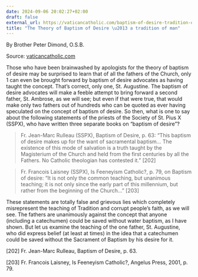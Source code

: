 ```yaml
---
date: 2024-09-06 20:02:27+02:00
draft: false
external_url: https://vaticancatholic.com/baptism-of-desire-tradition-of-man
title: "The Theory of Baptism of Desire \u2013 a tradition of man"
---
```



By Brother Peter Dimond, O.S.B.

Source: [vaticancatholic.com](https://vaticancatholic.com/baptism-of-desire-tradition-of-man)


Those who have been brainwashed by apologists for the theory of baptism
of desire may be surprised to learn that of all the fathers of the
Church, only 1 can even be brought forward by baptism of desire
advocates as having taught the concept. That’s correct, only one, St.
Augustine. The baptism of desire advocates will make a feeble attempt to
bring forward a second father, St. Ambrose, as we will see; but even if
that were true, that would make only two fathers out of hundreds who can
be quoted as ever having speculated on the concept of baptism of desire.
So then, what is one to say about the following statements of the
priests of the Society of St. Pius X (SSPX), who have written three
separate books on “baptism of desire”?

> Fr. Jean-Marc Rulleau (SSPX), Baptism of Desire, p. 63: “This baptism of desire makes up for the want of sacramental baptism… The existence of this mode of salvation is a truth taught by the Magisterium of the Church and held from the first centuries by all the Fathers. No Catholic theologian has contested it.” [202]

> Fr. Francois Laisney (SSPX), Is Feeneyism Catholic?, p. 79, on Baptism of desire: “It is not only the common teaching, but unanimous teaching; it is not only since the early part of this millennium, but rather from the beginning of the Church…” [203]

These statements are totally false and grievous lies which completely misrepresent the teaching of Tradition and corrupt people’s faith, as we will see. The fathers are unanimously against the concept that anyone (including a catechumen) could be saved without water baptism, as I have shown. But let us examine the teaching of the one father, St. Augustine, who did express belief (at least at times) in the idea that a catechumen could be saved without the Sacrament of Baptism by his desire for it.

<div class="footnotes">
<p>[202] Fr. Jean-Marc Rulleau, Baptism of Desire, p. 63.</p>
<p>[203] Fr. Francois Laisney, Is Feeneyism Catholic?, Angelus Press, 2001, p. 79.</p>

</div>
</div>
